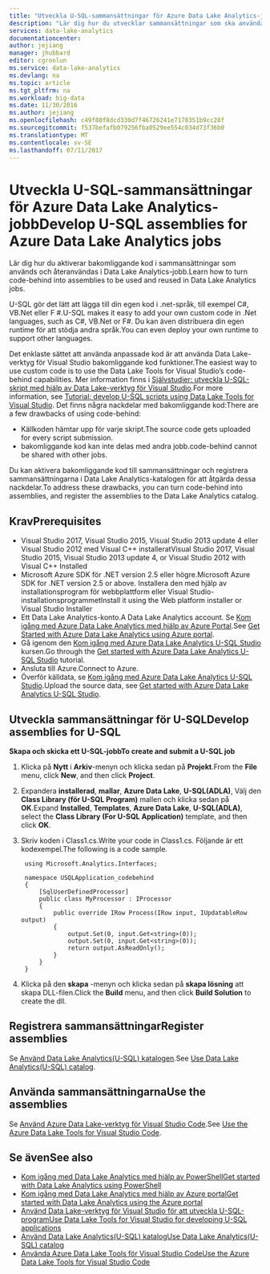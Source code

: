 ```yaml
---
title: "Utveckla U-SQL-sammansättningar för Azure Data Lake Analytics-jobb | Microsoft Docs"
description: "Lär dig hur du utvecklar sammansättningar som ska användas och återanvändas i Data Lake Analytics-jobb. "
services: data-lake-analytics
documentationcenter: 
author: jejiang
manager: jhubbard
editor: cgronlun
ms.service: data-lake-analytics
ms.devlang: na
ms.topic: article
ms.tgt_pltfrm: na
ms.workload: big-data
ms.date: 11/30/2016
ms.author: jejiang
ms.openlocfilehash: c49f80f8dcd330d7f46726241e7178351b9cc28f
ms.sourcegitcommit: f537befafb079256fba0529ee554c034d73f36b0
ms.translationtype: MT
ms.contentlocale: sv-SE
ms.lasthandoff: 07/11/2017
---
```

# <a name="develop-u-sql-assemblies-for-azure-data-lake-analytics-jobs"></a><span data-ttu-id="34c6f-103">Utveckla U-SQL-sammansättningar för Azure Data Lake Analytics-jobb</span><span class="sxs-lookup"><span data-stu-id="34c6f-103">Develop U-SQL assemblies for Azure Data Lake Analytics jobs</span></span>
<span data-ttu-id="34c6f-104">Lär dig hur du aktiverar bakomliggande kod i sammansättningar som används och återanvändas i Data Lake Analytics-jobb.</span><span class="sxs-lookup"><span data-stu-id="34c6f-104">Learn how to turn code-behind into assemblies to be used and reused in Data Lake Analytics jobs.</span></span> 

<span data-ttu-id="34c6f-105">U-SQL gör det lätt att lägga till din egen kod i .net-språk, till exempel C#, VB.Net eller F #.</span><span class="sxs-lookup"><span data-stu-id="34c6f-105">U-SQL makes it easy to add your own custom code in .Net languages, such as C#, VB.Net or F#.</span></span> <span data-ttu-id="34c6f-106">Du kan även distribuera din egen runtime för att stödja andra språk.</span><span class="sxs-lookup"><span data-stu-id="34c6f-106">You can even deploy your own runtime to support other languages.</span></span>

<span data-ttu-id="34c6f-107">Det enklaste sättet att använda anpassade kod är att använda Data Lake-verktyg för Visual Studio bakomliggande kod funktioner.</span><span class="sxs-lookup"><span data-stu-id="34c6f-107">The easiest way to use custom code is to use the Data Lake Tools for Visual Studio’s code-behind capabilities.</span></span> <span data-ttu-id="34c6f-108">Mer information finns i [Självstudier: utveckla U-SQL-skript med hjälp av Data Lake-verktyg för Visual Studio](data-lake-analytics-data-lake-tools-get-started.md).</span><span class="sxs-lookup"><span data-stu-id="34c6f-108">For more information, see [Tutorial: develop U-SQL scripts using Data Lake Tools for Visual Studio](data-lake-analytics-data-lake-tools-get-started.md).</span></span> <span data-ttu-id="34c6f-109">Det finns några nackdelar med bakomliggande kod:</span><span class="sxs-lookup"><span data-stu-id="34c6f-109">There are a few drawbacks of using code-behind:</span></span>

- <span data-ttu-id="34c6f-110">Källkoden hämtar upp för varje skript.</span><span class="sxs-lookup"><span data-stu-id="34c6f-110">The source code gets uploaded for every script submission.</span></span>
- <span data-ttu-id="34c6f-111">bakomliggande kod kan inte delas med andra jobb.</span><span class="sxs-lookup"><span data-stu-id="34c6f-111">code-behind cannot be shared with other jobs.</span></span>

<span data-ttu-id="34c6f-112">Du kan aktivera bakomliggande kod till sammansättningar och registrera sammansättningarna i Data Lake Analytics-katalogen för att åtgärda dessa nackdelar.</span><span class="sxs-lookup"><span data-stu-id="34c6f-112">To address these drawbacks, you can turn code-behind into assemblies, and register the assemblies to the Data Lake Analytics catalog.</span></span>

## <a name="prerequisites"></a><span data-ttu-id="34c6f-113">Krav</span><span class="sxs-lookup"><span data-stu-id="34c6f-113">Prerequisites</span></span>
* <span data-ttu-id="34c6f-114">Visual Studio 2017, Visual Studio 2015, Visual Studio 2013 update 4 eller Visual Studio 2012 med Visual C++ installerat</span><span class="sxs-lookup"><span data-stu-id="34c6f-114">Visual Studio 2017, Visual Studio 2015, Visual Studio 2013 update 4, or Visual Studio 2012 with Visual C++ Installed</span></span>
* <span data-ttu-id="34c6f-115">Microsoft Azure SDK för .NET version 2.5 eller högre.</span><span class="sxs-lookup"><span data-stu-id="34c6f-115">Microsoft Azure SDK for .NET version 2.5 or above.</span></span>  <span data-ttu-id="34c6f-116">Installera den med hjälp av installationsprogram för webbplattform eller Visual Studio-installationsprogrammet</span><span class="sxs-lookup"><span data-stu-id="34c6f-116">Install it using the Web platform installer or Visual Studio Installer</span></span>
* <span data-ttu-id="34c6f-117">Ett Data Lake Analytics-konto.</span><span class="sxs-lookup"><span data-stu-id="34c6f-117">A Data Lake Analytics account.</span></span>  <span data-ttu-id="34c6f-118">Se [Kom igång med Azure Data Lake Analytics med hjälp av Azure Portal](data-lake-analytics-get-started-portal.md).</span><span class="sxs-lookup"><span data-stu-id="34c6f-118">See [Get Started with Azure Data Lake Analytics using Azure portal](data-lake-analytics-get-started-portal.md).</span></span>
* <span data-ttu-id="34c6f-119">Gå igenom den [Kom igång med Azure Data Lake Analytics U-SQL Studio](data-lake-analytics-u-sql-get-started.md) kursen.</span><span class="sxs-lookup"><span data-stu-id="34c6f-119">Go through the [Get started with Azure Data Lake Analytics U-SQL Studio](data-lake-analytics-u-sql-get-started.md) tutorial.</span></span>
* <span data-ttu-id="34c6f-120">Ansluta till Azure.</span><span class="sxs-lookup"><span data-stu-id="34c6f-120">Connect to Azure.</span></span>
* <span data-ttu-id="34c6f-121">Överför källdata, se [Kom igång med Azure Data Lake Analytics U-SQL Studio](data-lake-analytics-u-sql-get-started.md).</span><span class="sxs-lookup"><span data-stu-id="34c6f-121">Upload the source data, see [Get started with Azure Data Lake Analytics U-SQL Studio](data-lake-analytics-u-sql-get-started.md).</span></span> 

## <a name="develop-assemblies-for-u-sql"></a><span data-ttu-id="34c6f-122">Utveckla sammansättningar för U-SQL</span><span class="sxs-lookup"><span data-stu-id="34c6f-122">Develop assemblies for U-SQL</span></span>

<span data-ttu-id="34c6f-123">**Skapa och skicka ett U-SQL-jobb**</span><span class="sxs-lookup"><span data-stu-id="34c6f-123">**To create and submit a U-SQL job**</span></span>

1. <span data-ttu-id="34c6f-124">Klicka på **Nytt** i **Arkiv**-menyn och klicka sedan på **Projekt**.</span><span class="sxs-lookup"><span data-stu-id="34c6f-124">From the **File** menu, click **New**, and then click **Project**.</span></span>
2. <span data-ttu-id="34c6f-125">Expandera **installerad**, **mallar**, **Azure Data Lake**, **U-SQL(ADLA)**, Välj den **Class Library (för U-SQL Program)** mallen och klicka sedan på **OK**.</span><span class="sxs-lookup"><span data-stu-id="34c6f-125">Expand **Installed**, **Templates**, **Azure Data Lake**, **U-SQL(ADLA)**, select the **Class Library (For U-SQL Application)** template, and then click **OK**.</span></span>
3. <span data-ttu-id="34c6f-126">Skriv koden i Class1.cs.</span><span class="sxs-lookup"><span data-stu-id="34c6f-126">Write your code in Class1.cs.</span></span>  <span data-ttu-id="34c6f-127">Följande är ett kodexempel.</span><span class="sxs-lookup"><span data-stu-id="34c6f-127">The following is a code sample.</span></span>

        using Microsoft.Analytics.Interfaces;

        namespace USQLApplication_codebehind
        {
            [SqlUserDefinedProcessor]
            public class MyProcessor : IProcessor
            {
                public override IRow Process(IRow input, IUpdatableRow output)
                {
                    output.Set(0, input.Get<string>(0));
                    output.Set(0, input.Get<string>(0));
                    return output.AsReadOnly();
                }
            }
        }
4. <span data-ttu-id="34c6f-128">Klicka på den **skapa** -menyn och klicka sedan på **skapa lösning** att skapa DLL-filen.</span><span class="sxs-lookup"><span data-stu-id="34c6f-128">Click the **Build** menu, and then click **Build Solution** to create the dll.</span></span>

## <a name="register-assemblies"></a><span data-ttu-id="34c6f-129">Registrera sammansättningar</span><span class="sxs-lookup"><span data-stu-id="34c6f-129">Register assemblies</span></span>

<span data-ttu-id="34c6f-130">Se [Använd Data Lake Analytics(U-SQL) katalogen](data-lake-analytics-use-u-sql-catalog.md).</span><span class="sxs-lookup"><span data-stu-id="34c6f-130">See [Use Data Lake Analytics(U-SQL) catalog](data-lake-analytics-use-u-sql-catalog.md).</span></span>


## <a name="use-the-assemblies"></a><span data-ttu-id="34c6f-131">Använda sammansättningarna</span><span class="sxs-lookup"><span data-stu-id="34c6f-131">Use the assemblies</span></span>

<span data-ttu-id="34c6f-132">Se [Använd Azure Data Lake-verktyg för Visual Studio Code](data-lake-analytics-data-lake-tools-for-vscode.md).</span><span class="sxs-lookup"><span data-stu-id="34c6f-132">See [Use the Azure Data Lake Tools for Visual Studio Code](data-lake-analytics-data-lake-tools-for-vscode.md).</span></span>

## <a name="see-also"></a><span data-ttu-id="34c6f-133">Se även</span><span class="sxs-lookup"><span data-stu-id="34c6f-133">See also</span></span>
* [<span data-ttu-id="34c6f-134">Kom igång med Data Lake Analytics med hjälp av PowerShell</span><span class="sxs-lookup"><span data-stu-id="34c6f-134">Get started with Data Lake Analytics using PowerShell</span></span>](data-lake-analytics-get-started-powershell.md)
* [<span data-ttu-id="34c6f-135">Kom igång med Data Lake Analytics med hjälp av Azure portal</span><span class="sxs-lookup"><span data-stu-id="34c6f-135">Get started with Data Lake Analytics using the Azure portal</span></span>](data-lake-analytics-get-started-portal.md)
* [<span data-ttu-id="34c6f-136">Använd Data Lake-verktyg för Visual Studio för att utveckla U-SQL-program</span><span class="sxs-lookup"><span data-stu-id="34c6f-136">Use Data Lake Tools for Visual Studio for developing U-SQL applications</span></span>](data-lake-analytics-data-lake-tools-get-started.md)
* [<span data-ttu-id="34c6f-137">Använd Data Lake Analytics(U-SQL) katalog</span><span class="sxs-lookup"><span data-stu-id="34c6f-137">Use Data Lake Analytics(U-SQL) catalog</span></span>](data-lake-analytics-use-u-sql-catalog.md)
* [<span data-ttu-id="34c6f-138">Använda Azure Data Lake Tools för Visual Studio Code</span><span class="sxs-lookup"><span data-stu-id="34c6f-138">Use the Azure Data Lake Tools for Visual Studio Code</span></span>](data-lake-analytics-data-lake-tools-for-vscode.md)